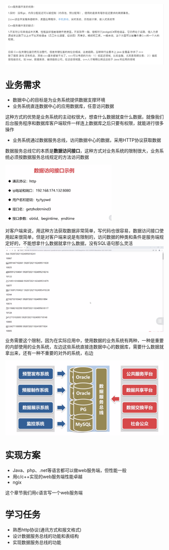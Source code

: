 ![image-20230422115952281](images/image-20230422115952281.png)

业务需求
===

- 数据中心的目标是为业务系统提供数据支撑环境
- 业务系统直连数据中心的应用数据库，任意访问数据

这种方式的优势是业务系统的主动权很大，想查什么数据就查什么数据，就像我们后台服务程序和数据库客户端软件一样连上数据库之后只要有权限，就能进行很多操作

- 业务系统通过数据服务总线，访问数据中心的数据，采用HTTP协议获取数据

数据服务总线它的本质是**数据访问接口**，这种方式对业务系统的限制很大，业务系统必须按数据服务总线规定的方法访问数据

<img src="images/79B31F72FDA9DDA4AEC82AA84887C5C6.png" alt="79B31F72FDA9DDA4AEC82AA84887C5C6" style="zoom: 33%;" />

对客户端来说，用这种方法获取数据非常简单，写代码也很容易，数据访问接口使用起来很简单，但是对客户端来说是有限制的，访问数据的种类和条件是服务端规定好的，不能想拿什么数据就拿什么数据，没有SQL语句那么灵活![500D8A68802006B2A7D3F466795F5218](images/500D8A68802006B2A7D3F466795F5218.png)



业务需要这个限制，因为在实际应用中，使用数据的业务系统有两种，一种是重要的内部使用的业务系统，左边这些系统直接连数据中心的数据库，需要什么数据就拿出来，还有一种不重要的对外的系统，右边

![5FBA4FB3F168C230B444C199D2A44EC5](images/5FBA4FB3F168C230B444C199D2A44EC5.png)

实现方案
===

- Java、php、.net等语言都可以做web服务端，但性能一般
- 用c/c++实现的web服务端性能卓越
- ngix

这个章节我们用c语言写一个web服务端

学习任务
===

- 熟悉http协议(通讯方式和报文格式)
- 设计数据服务总线的功能和表结构
- 实现数据服务总线的功能